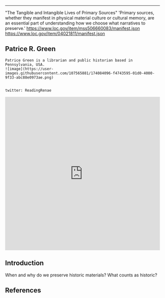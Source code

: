 ---
"The Tangible and Intangible Lives of Primary Sources"
'Primary sources, whether they manifest in physical material culture or cultural memory, are an essential part of understanding how we choose what narratives to preserve.'
https://www.loc.gov/item/mss506660083/manifest.json
https://www.loc.gov/item/04021811/manifest.json 

  Patrice R. Green
  - 
    Patrice Green is a librarian and public historian based in Pennsylvania, USA. 
    ![image](https://user-images.githubusercontent.com/107565881/174084096-f4743595-01d0-4000-9f33-abc88e0973ae.png)

  
    twitter: ReadingRenae


<iframe src="https://s3.amazonaws.com/uploads.knightlab.com/storymapjs/f6f8cf8ab31e9c13b2c05935dda85c7d/ling-9-shuang-and-tiauna/index.html" frameborder="0" width="100%" height="500">
</iframe>


## Introduction

When and why do we preserve historic materials? What counts as historic?

## References

[^1]: Here is a footnote example.
[^2]: Here is another footnote example.
